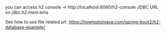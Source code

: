 you can access h2 console -> http://localhost:8080/h2-console
JDBC URL on jdbc:h2:mem:ems

See how to use file related url:
https://howtodoinjava.com/spring-boot2/h2-database-example/